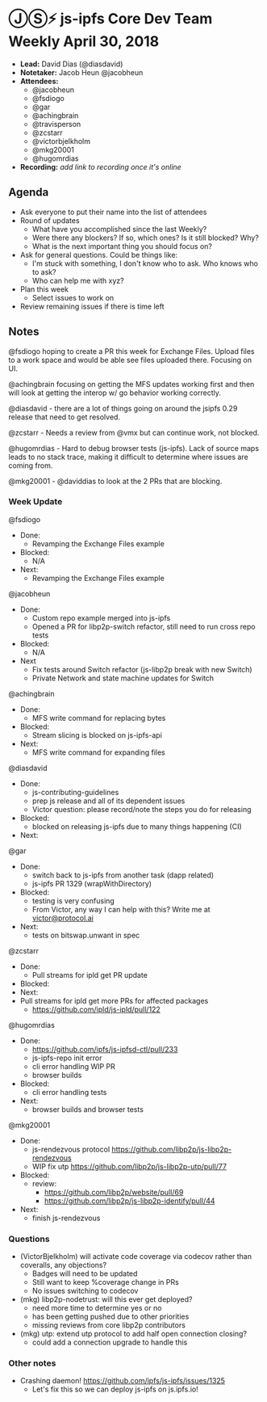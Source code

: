 # ⒿⓈ⚡️  js-ipfs Core Dev Team Weekly April 30, 2018

- **Lead:** David Dias (@diasdavid)
- **Notetaker:** Jacob Heun @jacobheun
- **Attendees:**
  - @jacobheun
  - @fsdiogo
  - @gar
  - @achingbrain
  - @travisperson
  - @zcstarr
  - @victorbjelkholm
  - @mkg20001
  - @hugomrdias
- **Recording:** _add link to recording once it's online_

## Agenda

- Ask everyone to put their name into the list of attendees
- Round of updates
  - What have you accomplished since the last Weekly?
  - Were there any blockers? If so, which ones? Is it still blocked? Why?
  - What is the next important thing you should focus on?
- Ask for general questions. Could be things like:
  - I'm stuck with something, I don't know who to ask. Who knows who to ask?
  - Who can help me with xyz?
- Plan this week
  - Select issues to work on
- Review remaining issues if there is time left


## Notes

@fsdiogo hoping to create a PR this week for Exchange Files. Upload files to a work space and would be able see files uploaded there. Focusing on UI.

@achingbrain focusing on getting the MFS updates working first and then will look at getting the interop w/ go behavior working correctly.

@diasdavid - there are a lot of things going on around the jsipfs 0.29 release that need to get resolved.

@zcstarr - Needs a review from @vmx but can continue work, not blocked.

@hugomrdias - Hard to debug browser tests (js-ipfs). Lack of source maps leads to no stack trace, making it difficult to determine where issues are coming from.

@mkg20001 - @daviddias to look at the 2 PRs that are blocking.

### Week Update

@fsdiogo
 - Done:
   - Revamping the Exchange Files example
 - Blocked:
    - N/A
 - Next:
   - Revamping the Exchange Files example
   
@jacobheun
  - Done:
    - Custom repo example merged into js-ipfs
    - Opened a PR for libp2p-switch refactor, still need to run cross repo tests
  - Blocked: 
    - N/A
  - Next
    - Fix tests around Switch refactor
    	(js-libp2p break with new Switch)
    - Private Network and state machine updates for Switch

@achingbrain
 - Done:
    - MFS write command for replacing bytes
 - Blocked:
    - Stream slicing is blocked on js-ipfs-api
 - Next:
    - MFS write command for expanding files

@diasdavid
 - Done:
   - js-contributing-guidelines
   - prep js release and all of its dependent issues
   	- Victor question: please record/note the steps you do for releasing
 - Blocked:
   - blocked on releasing js-ipfs due to many things happening (CI)
 - Next: 
 
@gar
 - Done:
   - switch back to js-ipfs from another task (dapp related)
   - js-ipfs PR 1329 (wrapWithDirectory)
 - Blocked:
   - testing is very confusing
   	- From Victor, any way I can help with this? Write me at victor@protocol.ai
 - Next:
   - tests on bitswap.unwant in spec
   
@zcstarr
 - Done:
   - Pull streams for ipld get PR update
 - Blocked:
 - Next:
  - Pull streams for ipld get more PRs for affected packages
 	  - https://github.com/ipld/js-ipld/pull/122
 
@hugomrdias
 - Done:
   - https://github.com/ipfs/js-ipfsd-ctl/pull/233
   - js-ipfs-repo init error
   - cli error handling WIP PR
   - browser builds
 - Blocked:
   - cli error handling tests
 - Next: 
   - browser builds and browser tests

@mkg20001
 - Done:
   - js-rendezvous protocol https://github.com/libp2p/js-libp2p-rendezvous
   - WIP fix utp https://github.com/libp2p/js-libp2p-utp/pull/77
 - Blocked:
   - review:
     - https://github.com/libp2p/website/pull/69
     - https://github.com/libp2p/js-libp2p-identify/pull/44
 - Next:
   - finish js-rendezvous

### Questions

- (VictorBjelkholm) will activate code coverage via codecov rather than coveralls, any objections?
  - Badges will need to be updated
  - Still want to keep %coverage change in PRs
  - No issues switching to codecov
- (mkg) libp2p-nodetrust: will this ever get deployed?
  - need more time to determine yes or no
  - has been getting pushed due to other priorities
  - missing reviews from core libp2p contributors
- (mkg) utp: extend utp protocol to add half open connection closing?
  - could add a connection upgrade to handle this

### Other notes

- Crashing daemon! https://github.com/ipfs/js-ipfs/issues/1325
	- Let's fix this so we can deploy js-ipfs on js.ipfs.io!
